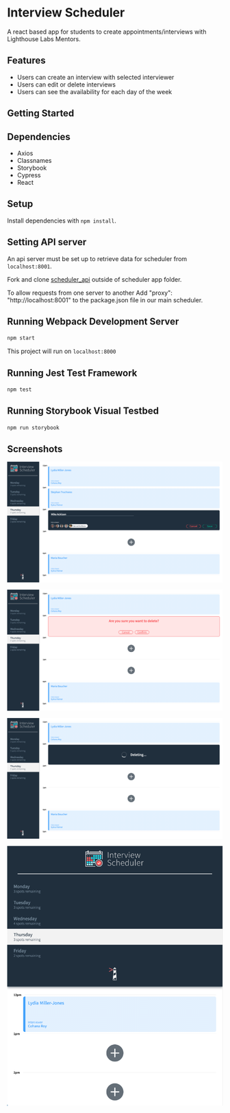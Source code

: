 # Interview Scheduler

A react based app for students to create appointments/interviews with Lighthouse Labs Mentors.

## Features

- Users can create an interview with selected interviewer
- Users can edit or delete interviews
- Users can see the availability for each day of the week

## Getting Started

## Dependencies

- Axios
- Classnames
- Storybook
- Cypress
- React

## Setup

Install dependencies with `npm install`.

## Setting API server

An api server must be set up to retrieve data for scheduler from `localhost:8001`.

Fork and clone [scheduler_api](https://github.com/lighthouse-labs/scheduler-api) outside of scheduler app folder.

To allow requests from one server to another Add "proxy": "http://localhost:8001" to the package.json file in our main scheduler.

## Running Webpack Development Server

```sh
npm start
```

This project will run on `localhost:8000`

## Running Jest Test Framework

```sh
npm test
```

## Running Storybook Visual Testbed

```sh
npm run storybook
```

## Screenshots

!["Form and Existing interviews"](https://github.com/stephant98/Scheduler/blob/master/docs/Creating-Interview.png?raw=true)

!["Confirm deletion of interview"](https://github.com/stephant98/Scheduler/blob/master/docs/Confirm-deletion.png?raw=true)

!["Interview deletion status"](https://github.com/stephant98/Scheduler/blob/master/docs/Interview-deletion.png?raw=true)

!["Responsive view"](https://github.com/stephant98/Scheduler/blob/master/docs/Responsive-view.png?raw=true)
